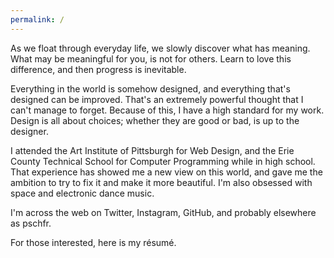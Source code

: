 ```yaml
---
permalink: /
---
```

As we float through everyday life, we slowly discover what has meaning. What may be meaningful for you, is not for others. Learn to love this difference, and then progress is inevitable.

Everything in the world is somehow designed, and everything that's designed can be improved. That's an extremely powerful thought that I can't manage to forget. Because of this, I have a high standard for my work. Design is all about choices; whether they are good or bad, is up to the designer.

I attended the Art Institute of Pittsburgh for Web Design, and the Erie County Technical School for Computer Programming while in high school. That experience has showed me a new view on this world, and gave me the ambition to try to fix it and make it more beautiful. I'm also obsessed with space and electronic dance music.

I'm across the web on Twitter, Instagram, GitHub, and probably elsewhere as pschfr.

For those interested, here is my résumé.

